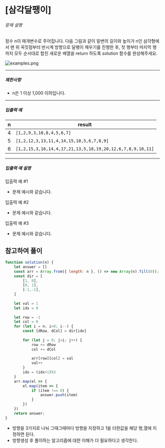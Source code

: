 # [삼각달팽이]

[](https://school.programmers.co.kr/learn/courses/30/lessons/68645)

###### 문제 설명

정수 n이 매개변수로 주어집니다. 다음 그림과 같이 밑변의 길이와 높이가 n인 삼각형에서 맨 위 꼭짓점부터 반시계 방향으로 달팽이 채우기를 진행한 후, 첫 행부터 마지막 행까지 모두 순서대로 합친 새로운 배열을 return 하도록 solution 함수를 완성해주세요.

![examples.png](https://grepp-programmers.s3.ap-northeast-2.amazonaws.com/files/production/e1e53b93-dcdf-446f-b47f-e8ec1292a5e0/examples.png)

___

##### 제한사항

-   n은 1 이상 1,000 이하입니다.

___

##### 입출력 예

| n | result |
| --- | --- |
| 4 | `[1,2,9,3,10,8,4,5,6,7]` |
| 5 | `[1,2,12,3,13,11,4,14,15,10,5,6,7,8,9]` |
| 6 | `[1,2,15,3,16,14,4,17,21,13,5,18,19,20,12,6,7,8,9,10,11]` |

___

##### 입출력 예 설명

입출력 예 #1

-   문제 예시와 같습니다.

입출력 예 #2

-   문제 예시와 같습니다.

입출력 예 #3

-   문제 예시와 같습니다.

## 참고하여 풀이

```javascript
function solution(n) {
    let answer = []
    const arr = Array.from({ length: n }, () => new Array(n).fill(0));
    const dir = [
        [1, 0],
        [0, 1],
        [-1,-1],
    ]
    
    let val = 1
    let idx = 0
    
    let row = -1
    let col = 0
    for (let i = n; i>0; i--) {
        const [dRow, dCol] = dir[idx]
        
        for (let j = 0; j<i; j++) {
            row += dRow
            col += dCol
            
            arr[row][col] = val
            val++
        }
        idx = (idx+1)%3
    }
    arr.map(el => {
        el.map(item => {
            if (item !== 0) {
                answer.push(item)
            }
        })
    })
    return answer;
}
```
- 방향을 3가지로 나눠 그때그때마다 방향을 지정하고 1을 더한값을 해당 행,열에 지정하면 된다.
- 방향생성 후 풀이하는 알고리즘에 대한 이해가 더 필요하다고 생각한다.